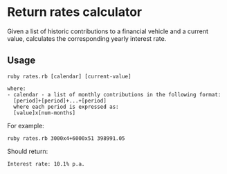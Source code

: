 # Return rates calculator

Given a list of historic contributions to a financial vehicle and a current value, calculates the corresponding yearly interest rate.

## Usage

```
ruby rates.rb [calendar] [current-value]

where:
- calendar - a list of monthly contributions in the following format:
  [period]+[period]+...+[period]
  where each period is expressed as:
  [value]x[num-months]
```

For example:
```
ruby rates.rb 3000x4+6000x51 398991.05
```

Should return:
```
Interest rate: 10.1% p.a.
```
